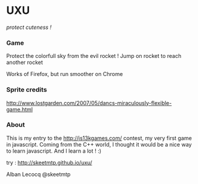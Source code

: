 UXU
===
*protect cuteness !*

### Game
Protect the colorfull sky from the evil rocket !
Jump on rocket to reach another rocket

Works of Firefox, but run smoother on Chrome

### Sprite credits 
http://www.lostgarden.com/2007/05/dancs-miraculously-flexible-game.html

### About
This is my entry to the http://js13kgames.com/ contest, my very first game in javascript.
Coming from the C++ world, I thought it would be a nice way to learn javascript.
And I learn a lot ! :)

try : http://skeetmtp.github.io/uxu/

Alban Lecocq
@skeetmtp
